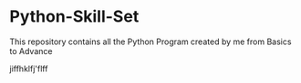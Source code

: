 # Python-Skill-Set
This repository contains all the Python Program created by me from Basics to Advance


jiffhklfj'flff
